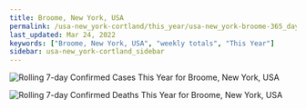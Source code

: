 ```yaml
---
title: Broome, New York, USA
permalink: /usa-new_york-cortland/this_year/usa-new_york-broome-365_days.html
last_updated: Mar 24, 2022
keywords: ["Broome, New York, USA", "weekly totals", "This Year"]
sidebar: usa-new_york-cortland_sidebar
---
```


![Rolling 7-day Confirmed Cases This Year for Broome, New York, USA](/covid_tracker/images/graphs/usa-new_york-broome-rolling_7_days_confirmed-365_days_graph.png)

![Rolling 7-day Confirmed Deaths This Year for Broome, New York, USA](/covid_tracker/images/graphs/usa-new_york-broome-rolling_7_days_deaths-365_days_graph.png)
